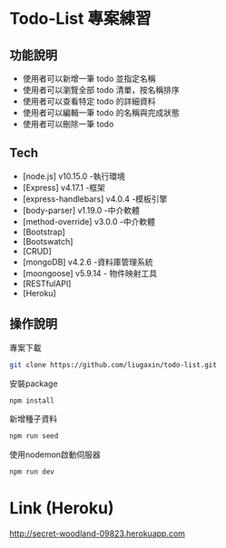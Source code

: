 # Todo-List 專案練習

## 功能說明

- 使用者可以新增一筆 todo 並指定名稱
- 使用者可以瀏覽全部 todo 清單，按名稱排序
- 使用者可以查看特定 todo 的詳細資料
- 使用者可以編輯一筆 todo 的名稱與完成狀態
- 使用者可以刪除一筆 todo

## Tech

* [node.js] v10.15.0 -執行環境
* [Express] v4.17.1 -框架
* [express-handlebars] v4.0.4 -模板引擎
* [body-parser] v1.19.0 -中介軟體
* [method-override] v3.0.0 -中介軟體
* [Bootstrap]
* [Bootswatch]
* [CRUD]
* [mongoDB] v4.2.6 -資料庫管理系統
* [moongoose] v5.9.14 - 物件映射工具
* [RESTfulAPI]
* [Heroku]


## 操作說明

專案下載
```sh
git clone https://github.com/liugaxin/todo-list.git
```
安裝package
```sh
npm install
```
新增種子資料
```sh
npm run seed
```
使用nodemon啟動伺服器
```sh
npm run dev
```
# Link (Heroku)
http://secret-woodland-09823.herokuapp.com



